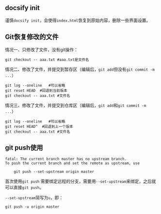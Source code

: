 ## docsify init

谨慎`docsify init`，会使得`index.html`恢复到原始内容，删除一些界面设置。

## Git恢复修改的文件

情况一、只修改了文件，没有git操作：

```
git checkout -- aaa.txt #aaa.txt是文件名
```

情况二、修改了文件，并提交到暂存区（编辑后，`git add`但没有`git commit -m ...`）

```
git log --oneline   #可以省略
git reset HEAD  #回退到当前版本
git checkout -- aaa.txt #文件名
```

情况三、修改了文件，并提交到仓库区（编辑后，`git add`和`git commit -m ...`）

```
git log --oneline   #可以省略
git reset HEAD^  #回退到上一个版本
git checkout -- aaa.txt #文件名
```

## git push使用

```
fatal: The current branch master has no upstream branch.
To push the current branch and set the remote as upstream, use

    git push --set-upstream origin master
```

首次使用`git push` 需要绑定远程的分支，需要用`--set-upstream`来绑定，之后就可以直接`git push`。

`--set-upstream`简写为`u`，即：

```
git push -u origin master
```


